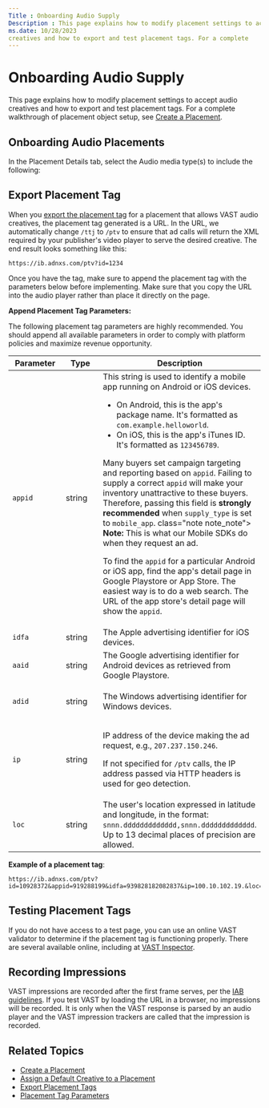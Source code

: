 ```yaml
---
Title : Onboarding Audio Supply
Description : This page explains how to modify placement settings to accept audio
ms.date: 10/28/2023
creatives and how to export and test placement tags. For a complete
---
```



# Onboarding Audio Supply





This page explains how to modify placement settings to accept audio
creatives and how to export and test placement tags. For a complete
walkthrough of placement object setup, see
<a href="create-a-placement.md" class="xref">Create a Placement</a>.





## Onboarding Audio Placements

In the Placement Details tab,
select the Audio media type(s) to
include the following:





## Export Placement Tag

>

When you
<a href="export-placement-tags.md" class="xref">export the placement
tag</a> for a placement that allows VAST audio creatives, the placement
tag generated is a URL. In the URL, we automatically change `/ttj` to
`/ptv` to ensure that ad calls will return the XML required by your
publisher's video player to serve the desired creative. The end result
looks something like this:

``` pre
https://ib.adnxs.com/ptv?id=1234
```



Once you have the tag, make sure to append the placement tag with the
parameters below before implementing. Make sure that you copy the URL
into the audio player rather than place it directly on the page.

**Append Placement Tag Parameters:**

The following placement tag parameters are highly recommended. You
should append all available parameters in order to comply with platform
policies and maximize revenue opportunity.



<table id="onboarding-audio-supply__table_tcq_1s5_yvb"
class="table frame-all" style="width:100%;">
<colgroup>
<col style="width: 33%" />
<col style="width: 33%" />
<col style="width: 33%" />
</colgroup>
<thead class="thead">
<tr class="header row">
<th id="onboarding-audio-supply__table_tcq_1s5_yvb__entry__1"
class="entry colsep-1 rowsep-1">Parameter</th>
<th id="onboarding-audio-supply__table_tcq_1s5_yvb__entry__2"
class="entry colsep-1 rowsep-1">Type</th>
<th id="onboarding-audio-supply__table_tcq_1s5_yvb__entry__3"
class="entry colsep-1 rowsep-1">Description</th>
</tr>
</thead>
<tbody class="tbody">
<tr class="odd row">
<td class="entry colsep-1 rowsep-1"
headers="onboarding-audio-supply__table_tcq_1s5_yvb__entry__1"><code
class="ph codeph">appid</code></td>
<td class="entry colsep-1 rowsep-1"
headers="onboarding-audio-supply__table_tcq_1s5_yvb__entry__2">string</td>
<td class="entry colsep-1 rowsep-1"
headers="onboarding-audio-supply__table_tcq_1s5_yvb__entry__3">This
string is used to identify a mobile app running on Android or iOS
devices.

<ul>
<li>On Android, this is the app's package name. It's formatted as <code
class="ph codeph">com.example.helloworld</code>.</li>
<li>On iOS, this is the app's iTunes ID. It's formatted as <code
class="ph codeph">123456789</code>.</li>
</ul>


Many buyers set campaign targeting and reporting based on <code
class="ph codeph">appid</code>. Failing to supply a correct <code
class="ph codeph">appid</code> will make your inventory unattractive to
these buyers. Therefore, passing this field is <strong>strongly
recommended</strong> when <code class="ph codeph">supply_type</code> is
set to <code class="ph codeph">mobile_app</code>.
class="note note_note">
<b>Note:</b> This is what our Mobile SDKs do
when they request an ad.


<p>To find the <code class="ph codeph">appid</code> for a particular
Android or iOS app, find the app's detail page in Google Playstore or
App Store. The easiest way is to do a web search. The URL of the app
store's detail page will show the <code
class="ph codeph">appid</code>.</p></td>
</tr>
<tr class="even row">
<td class="entry colsep-1 rowsep-1"
headers="onboarding-audio-supply__table_tcq_1s5_yvb__entry__1"><code
class="ph codeph">idfa</code></td>
<td class="entry colsep-1 rowsep-1"
headers="onboarding-audio-supply__table_tcq_1s5_yvb__entry__2">string</td>
<td class="entry colsep-1 rowsep-1"
headers="onboarding-audio-supply__table_tcq_1s5_yvb__entry__3">The Apple
advertising identifier for iOS devices.</td>
</tr>
<tr class="odd row">
<td class="entry colsep-1 rowsep-1"
headers="onboarding-audio-supply__table_tcq_1s5_yvb__entry__1"><code
class="ph codeph">aaid</code></td>
<td class="entry colsep-1 rowsep-1"
headers="onboarding-audio-supply__table_tcq_1s5_yvb__entry__2">string</td>
<td class="entry colsep-1 rowsep-1"
headers="onboarding-audio-supply__table_tcq_1s5_yvb__entry__3">The
Google advertising identifier for Android devices as retrieved from
Google Playstore.</td>
</tr>
<tr class="even row">
<td class="entry colsep-1 rowsep-1"
headers="onboarding-audio-supply__table_tcq_1s5_yvb__entry__1"><code
class="ph codeph">adid</code></td>
<td class="entry colsep-1 rowsep-1"
headers="onboarding-audio-supply__table_tcq_1s5_yvb__entry__2">string</td>
<td class="entry colsep-1 rowsep-1"
headers="onboarding-audio-supply__table_tcq_1s5_yvb__entry__3"><p>The
Windows advertising identifier for Windows devices.</p></td>
</tr>
<tr class="odd row">
<td class="entry colsep-1 rowsep-1"
headers="onboarding-audio-supply__table_tcq_1s5_yvb__entry__1"><code
class="ph codeph">ip</code></td>
<td class="entry colsep-1 rowsep-1"
headers="onboarding-audio-supply__table_tcq_1s5_yvb__entry__2">string</td>
<td class="entry colsep-1 rowsep-1"
headers="onboarding-audio-supply__table_tcq_1s5_yvb__entry__3"><p>IP
address of the device making the ad request, e.g., <code
class="ph codeph">207.237.150.246</code>.</p>
<p>If not specified for <code class="ph codeph">/ptv</code> calls, the
IP address passed via HTTP headers is used for geo detection.</p></td>
</tr>
<tr class="even row">
<td class="entry colsep-1 rowsep-1"
headers="onboarding-audio-supply__table_tcq_1s5_yvb__entry__1"><code
class="ph codeph">loc</code></td>
<td class="entry colsep-1 rowsep-1"
headers="onboarding-audio-supply__table_tcq_1s5_yvb__entry__2">string</td>
<td class="entry colsep-1 rowsep-1"
headers="onboarding-audio-supply__table_tcq_1s5_yvb__entry__3">The
user's location expressed in latitude and longitude, in the format:
<code class="ph codeph">snnn.ddddddddddddd,snnn.ddddddddddddd</code>. Up
to 13 decimal places of precision are allowed.</td>
</tr>
</tbody>
</table>





**Example of a placement tag**:

``` pre
https://ib.adnxs.com/ptv?id=10928372&appid=919288199&idfa=939828182082837&ip=100.10.102.19.&loc=-79.1209911,-10.9900099
```







## Testing Placement Tags

If you do not have access to a test page, you can use an online VAST
validator to determine if the placement tag is functioning properly.
There are several available online, including at
<a href="https://googleads.github.io/googleads-ima-html5/vsi/"
class="xref" target="_blank">VAST Inspector</a>.





## Recording Impressions

VAST impressions are recorded after the first frame serves, per the
<a href="https://www.iab.com/guidelines/iab-new-ad-portfolio/"
class="xref" target="_blank">IAB guidelines</a>. If you test VAST by
loading the URL in a browser, no impressions will be recorded. It is
only when the VAST response is parsed by an audio player and the VAST
impression trackers are called that the impression is recorded.



>

## Related Topics

>

- <a href="create-a-placement.md" class="xref">Create a Placement</a>
- <a href="assign-a-default-creative-to-a-placement.md"
  class="xref">Assign a Default Creative to a Placement</a>
- <a href="export-placement-tags.md" class="xref">Export Placement
  Tags</a>
- <a href="placement-tag-parameters.md" class="xref">Placement Tag
  Parameters</a>








